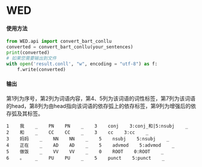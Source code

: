 # WED

#### 使用方法

```python
from WED.api import convert_bart_conllu
converted = convert_bart_conllu(your_sentences)
print(converted)
# 如果您需要输出到文件
with open('result.conll', "w", encoding = "utf-8") as f:
    f.write(converted)
```

#### 输出

第1列为序号，第2列为词语内容，第4、5列为该词语的词性标签，第7列为该词语的head，第8列为由head指向该词语的依存弧上的依存标签，第9列为增强后的依存弧及其标签。

```
1    我    _    PN    PN    _    3    conj    3:conj_和|5:nsubj    _
2    和    _    CC    CC    _    3    cc    3:cc    _
3    妈妈    _    NN    NN    _    5    nsubj    5:nsubj    _
4    正在    _    AD    AD    _    5    advmod    5:advmod    _
5    做饭    _    VV    VV    _    0    ROOT    0:ROOT    _
6    。    _    PU    PU    _    5    punct    5:punct    _
```

